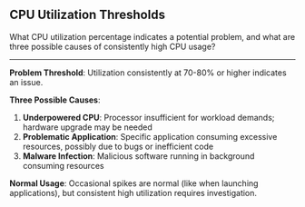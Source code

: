 ## CPU Utilization Thresholds

What CPU utilization percentage indicates a potential problem, and what are three possible causes of consistently high CPU usage?

---

**Problem Threshold**: Utilization consistently at 70-80% or higher indicates an issue.

**Three Possible Causes**:
1. **Underpowered CPU**: Processor insufficient for workload demands; hardware upgrade may be needed
2. **Problematic Application**: Specific application consuming excessive resources, possibly due to bugs or inefficient code
3. **Malware Infection**: Malicious software running in background consuming resources

**Normal Usage**: Occasional spikes are normal (like when launching applications), but consistent high utilization requires investigation.

